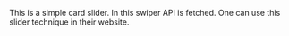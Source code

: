 This is a simple card slider. In this swiper API is fetched. One can use this slider technique in their website.
